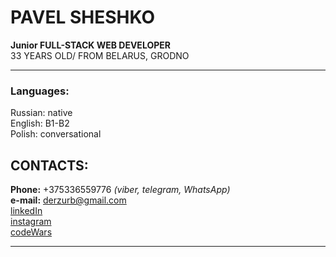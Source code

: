 # PAVEL SHESHKO
**Junior FULL-STACK WEB DEVELOPER** \
33 YEARS OLD/ 
FROM BELARUS, GRODNO 

---
### Languages: 
Russian: native \
English: B1-B2 \
Polish: conversational

## CONTACTS:
**Phone:** +375336559776 _(viber, telegram, WhatsApp)_ \
**e-mail:** derzurb@gmail.com \
[linkedIn](https://www.linkedin.com/in/sheshko-pavel) \
[instagram](https://www.instagram.com/sheshko_pavel)  \
[codeWars](https://www.codewars.com/users/SheshkoPavel)

---
